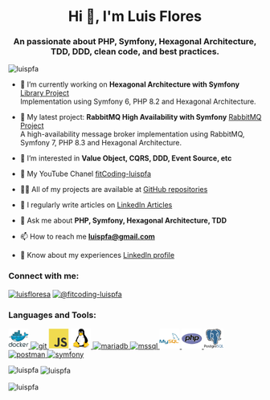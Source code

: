 <h1 align="center">Hi 👋, I'm Luis Flores</h1>
<h3 align="center">An passionate about PHP, Symfony, Hexagonal Architecture, TDD, DDD, clean code, and best practices.</h3>

<p align="left"> <img src="https://komarev.com/ghpvc/?username=luispfa&label=Profile%20views&color=0e75b6&style=flat" alt="luispfa" /> </p>

- 🔭 I’m currently working on **Hexagonal Architecture with Symfony** [Library Project](https://github.com/Luispfa/library/blob/main/README.md)  
   Implementation using Symfony 6, PHP 8.2 and Hexagonal Architecture.

 - 🚀 My latest project: **RabbitMQ High Availability with Symfony** [RabbitMQ Project](https://github.com/Luispfa/sf7-rabbitmq-ha/blob/main/README.md)  
    A high-availability message broker implementation using RabbitMQ, Symfony 7, PHP 8.3 and Hexagonal Architecture.

- 🌱 I’m interested in **Value Object, CQRS, DDD, Event Source, etc**

- 👯 My YouTube Chanel [fitCoding-luispfa](https://www.youtube.com/@fitCoding-luispfa)

- 👨‍💻 All of my projects are available at [GitHub repositories](https://github.com/Luispfa?tab=repositories)

- 📝 I regularly write articles on [LinkedIn Articles](https://www.linkedin.com/in/luisfloresa/recent-activity/articles/)

- 💬 Ask me about **PHP, Symfony, Hexagonal Architecture, TDD**

- 📫 How to reach me **luispfa@gmail.com**

- 📄 Know about my experiences [LinkedIn profile](https://www.linkedin.com/in/luisfloresa/)

<h3 align="left">Connect with me:</h3>
<p align="left">
<a href="https://linkedin.com/in/luisfloresa" target="blank"><img align="center" src="https://raw.githubusercontent.com/rahuldkjain/github-profile-readme-generator/master/src/images/icons/Social/linked-in-alt.svg" alt="luisfloresa" height="30" width="40" /></a>
<a href="https://www.youtube.com/@fitCoding-luispfa" target="blank"><img align="center" src="https://raw.githubusercontent.com/rahuldkjain/github-profile-readme-generator/master/src/images/icons/Social/youtube.svg" alt="@fitcoding-luispfa" height="30" width="40" /></a>
</p>

<h3 align="left">Languages and Tools:</h3>
<p align="left"> <a href="https://www.docker.com/" target="_blank" rel="noreferrer"> <img src="https://raw.githubusercontent.com/devicons/devicon/master/icons/docker/docker-original-wordmark.svg" alt="docker" width="40" height="40"/> </a> <a href="https://git-scm.com/" target="_blank" rel="noreferrer"> <img src="https://www.vectorlogo.zone/logos/git-scm/git-scm-icon.svg" alt="git" width="40" height="40"/> </a> <a href="https://developer.mozilla.org/en-US/docs/Web/JavaScript" target="_blank" rel="noreferrer"> <img src="https://raw.githubusercontent.com/devicons/devicon/master/icons/javascript/javascript-original.svg" alt="javascript" width="40" height="40"/> </a> <a href="https://www.linux.org/" target="_blank" rel="noreferrer"> <img src="https://raw.githubusercontent.com/devicons/devicon/master/icons/linux/linux-original.svg" alt="linux" width="40" height="40"/> </a> <a href="https://mariadb.org/" target="_blank" rel="noreferrer"> <img src="https://www.vectorlogo.zone/logos/mariadb/mariadb-icon.svg" alt="mariadb" width="40" height="40"/> </a> <a href="https://www.microsoft.com/en-us/sql-server" target="_blank" rel="noreferrer"> <img src="https://www.svgrepo.com/show/303229/microsoft-sql-server-logo.svg" alt="mssql" width="40" height="40"/> </a> <a href="https://www.mysql.com/" target="_blank" rel="noreferrer"> <img src="https://raw.githubusercontent.com/devicons/devicon/master/icons/mysql/mysql-original-wordmark.svg" alt="mysql" width="40" height="40"/> </a> <a href="https://www.php.net" target="_blank" rel="noreferrer"> <img src="https://raw.githubusercontent.com/devicons/devicon/master/icons/php/php-original.svg" alt="php" width="40" height="40"/> </a> <a href="https://www.postgresql.org" target="_blank" rel="noreferrer"> <img src="https://raw.githubusercontent.com/devicons/devicon/master/icons/postgresql/postgresql-original-wordmark.svg" alt="postgresql" width="40" height="40"/> </a> <a href="https://postman.com" target="_blank" rel="noreferrer"> <img src="https://www.vectorlogo.zone/logos/getpostman/getpostman-icon.svg" alt="postman" width="40" height="40"/> </a> <a href="https://symfony.com" target="_blank" rel="noreferrer"> <img src="https://symfony.com/logos/symfony_black_03.svg" alt="symfony" width="40" height="40"/> </a> </p>

<p><img align="left" src="https://github-readme-stats.vercel.app/api/top-langs?username=luispfa&show_icons=true&locale=en&layout=compact" alt="luispfa" /></p>

<p>&nbsp;<img align="center" src="https://github-readme-stats.vercel.app/api?username=luispfa&show_icons=true&locale=en" alt="luispfa" /></p>

<p><img align="center" src="https://github-readme-streak-stats.herokuapp.com/?user=luispfa&" alt="luispfa" /></p>

